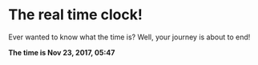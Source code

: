 # The real time clock!

Ever wanted to know what the time is? Well, your journey is about to end!

**The time is Nov 23, 2017, 05:47**